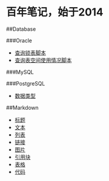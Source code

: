 百年笔记，始于2014
==================

##Database

###Oracle
* [查询锁表脚本](database/oracle/查询锁表脚本.md)
* [查询表空间使用情况脚本](database/oracle/查询表空间使用情况脚本.md)

###MySQL

###PostgreSQL
* [数据类型](database/postgresql/数据类型.md)

##Markdown
* [标题](markdown/标题.md)
* [文本](markdown/文本强调.md)
* [列表](markdown/列表.md)
* [链接](markdown/链接.md)
* [图片](markdown/图片.md)
* [引用块](markdown/引用块.md)
* [表格](markdown/表格.md)
* [代码](markdown/代码.md)
